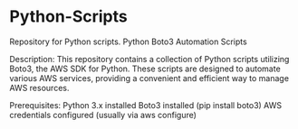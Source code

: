 # Python-Scripts
Repository for Python scripts.
Python Boto3 Automation Scripts

Description:
This repository contains a collection of Python scripts utilizing Boto3, the AWS SDK for Python. These scripts are designed to automate various AWS services, providing a convenient and efficient way to manage AWS resources.

Prerequisites:
Python 3.x installed
Boto3 installed (pip install boto3)
AWS credentials configured (usually via aws configure)
